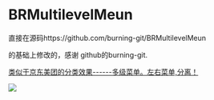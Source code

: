 
BRMultilevelMeun
===================

直接在源码https://github.com/burning-git/BRMultilevelMeun

的基础上修改的，感谢
github的burning-git.

<u>类似于京东美团的分类效果------多级菜单。左右菜单,分离！<u><br>

<img src="http://77g6dx.com1.z0.glb.clouddn.com/Menu.gif" />
